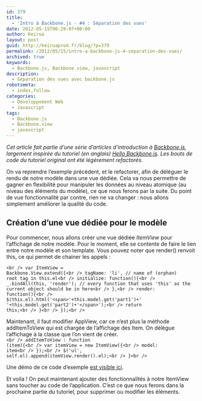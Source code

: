 ```yaml
---
id: 379
title:
  - 'Intro à Backbone.js - #4 : Séparation des vues'
date: 2012-05-15T06:29:07+00:00
author: Keirua
layout: post
guid: http://keiruaprod.fr/blog/?p=379
permalink: /2012/05/15/intro-a-backbone-js-4-separation-des-vues/
archived: true
keywords:
  - Backbone.js, Backbone.view, javascript
description:
  - Séparation des vues avec backbone.js
robotsmeta:
  - index,follow
categories:
  - Développement Web
  - Javascript
tags:
  - Backbone.js
  - Backbone.view
  - javascript
---
```

_Cet article fait partie d&rsquo;une série d&rsquo;articles d&rsquo;introduction à [Backbone.js](http://documentcloud.github.com/backbone/ "Backbone.js"), largement inspirée du tutoriel (en anglais) [Hello Backbone.js](http://arturadib.com/hello-backbonejs/ "Hello Backbone.js"). Les bouts de code du tutoriel original ont été légèrement refactorés._

On va reprendre l&rsquo;exemple précédent, et le refactorer, afin de déléguer le rendu de notre modèle dans une vue dédiée. Cela va nous permettre de gagner en flexibilité pour manipuler les données au niveau atomique (au niveau des éléments du modèle), ce que nous ferons par la suite. Du point de vue fonctionnalité par contre, rien ne va changer : nous allons simplement améliorer la qualité du code.  
<!--more-->

## Création d&rsquo;une vue dédiée pour le modèle

Pour commencer, nous allons créer une vue dédiée _ItemView_ pour l&rsquo;affichage de notre modèle. Pour le moment, elle se contente de faire le lien entre notre modèle et son template. Vous pouvez noter que render() renvoit this, ce qui permet de chainer les appels :

<code lang="javascript">&lt;br />
var ItemView = Backbone.View.extend({&lt;br />
tagName: 'li', // name of (orphan) root tag in this.el&lt;br />
initialize: function(){&lt;br />
  _.bindAll(this, 'render'); // every function that uses 'this' as the current object should be in here&lt;br />
},&lt;br />
render: function(){&lt;br />
  $(this.el).html('&lt;span>'+this.model.get('part1')+' '+this.model.get('part2')+'&lt;/span>');&lt;br />
  return this;&lt;br />
}&lt;br />
});&lt;br />
</code>

Maintenant, il faut modifier AppView, car ce n&rsquo;est plus la méthode addItemToView qui est chargée de l&rsquo;affichage des Item. On délègue l&rsquo;affichage à la classe que l&rsquo;on vient de créer.  
<code lang="javascript">&lt;br />
addItemToView :  function (item){&lt;br />
	var itemView = new ItemView({&lt;br />
		model: item&lt;br />
	  });&lt;br />
	$('ul', self.el).append(itemView.render().el);&lt;br />
}&lt;br />
</code>

Une démo de ce code d&rsquo;exemple [est visible ici](http://keiruaprod.fr/hellobackbone-fr/part4/part4.htm).

Et voila ! On peut maintenant ajouter des fonctionnalités à notre ItemView sans toucher au code de l&rsquo;application. C&rsquo;est ce que nous ferons dans la prochaine partie du tutoriel, pour supprimer ou modifier les éléments.